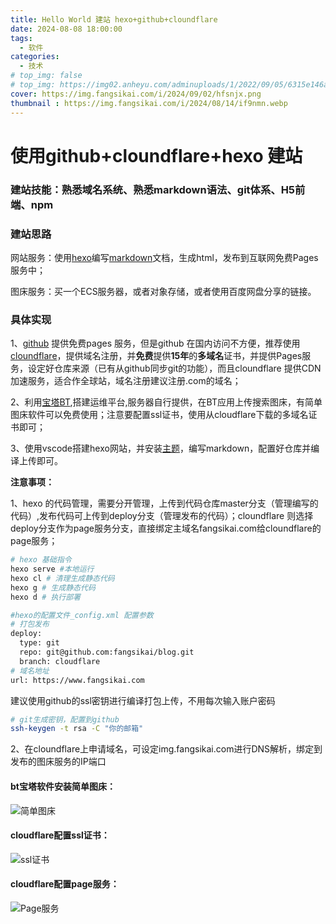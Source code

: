 ```yaml
---
title: Hello World 建站 hexo+github+cloundflare
date: 2024-08-08 18:00:00
tags:
  - 软件
categories:
  - 技术 
# top_img: false
# top_img: https://img02.anheyu.com/adminuploads/1/2022/09/05/6315e146a8bbd.webp
cover: https://img.fangsikai.com/i/2024/09/02/hfsnjx.png
thumbnail : https://img.fangsikai.com/i/2024/08/14/if9nmn.webp
---
```


# 使用github+cloundflare+hexo 建站

### 建站技能：**熟悉域名系统、熟悉markdown语法、git体系、H5前端、npm**

### 建站思路

网站服务：使用[hexo](https://hexo.io/zh-cn/)编写[markdown](https://markdown.com.cn/)文档，生成html，发布到互联网免费Pages服务中；

图床服务：买一个ECS服务器，或者对象存储，或者使用百度网盘分享的链接。

### 具体实现

1、[github](https://github.com/) 提供免费pages 服务，但是github 在国内访问不方便，推荐使用[cloundflare](https://www.cloudflare-cn.com/)，提供域名注册，并**免费**提供**15年**的**多域名**证书，并提供Pages服务，设定好仓库来源（已有从github同步git的功能），而且cloundflare 提供CDN加速服务，适合作全球站，域名注册建议注册.com的域名；

2、利用[宝塔BT](https://www.bt.cn/),搭建运维平台,服务器自行提供，在BT应用上传搜索图床，有简单图床软件可以免费使用；注意要配置ssl证书，使用从cloudflare下载的多域名证书即可；

3、使用vscode搭建hexo网站，并安装[主题](https://hexo.io/themes/)，编写markdown，配置好仓库并编译上传即可。




**注意事项：**

1、hexo 的代码管理，需要分开管理，上传到代码仓库master分支（管理编写的代码）,发布代码可上传到deploy分支（管理发布的代码）；cloundflare 则选择deploy分支作为page服务分支，直接绑定主域名fangsikai.com给cloundflare的page服务；

``` bash
# hexo 基础指令
hexo serve #本地运行
hexo cl # 清理生成静态代码
hexo g # 生成静态代码
hexo d # 执行部署
```

``` bash
#hexo的配置文件_config.xml 配置参数
# 打包发布
deploy:
  type: git
  repo: git@github.com:fangsikai/blog.git
  branch: cloudflare
# 域名地址
url: https://www.fangsikai.com
```

建议使用github的ssl密钥进行编译打包上传，不用每次输入账户密码

``` bash
# git生成密钥，配置到github
ssh-keygen -t rsa -C "你的邮箱"
```

2、在cloundflare上申请域名，可设定img.fangsikai.com进行DNS解析，绑定到发布的图床服务的IP端口


#### bt宝塔软件安装简单图床：

![简单图床](https://img.fangsikai.com/i/2024/09/02/h1x46r.png)

#### cloudflare配置ssl证书：

![ssl证书](https://img.fangsikai.com/i/2024/09/02/h5hv6h.png)

#### cloudflare配置page服务：

![Page服务](https://img.fangsikai.com/i/2024/09/02/h7tu13.png)

